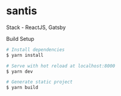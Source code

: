 # santis

Stack - ReactJS, Gatsby

Build Setup

```bash
# Install dependencies
$ yarn install

# Serve with hot reload at localhost:8000
$ yarn dev

# Generate static project
$ yarn build
```
